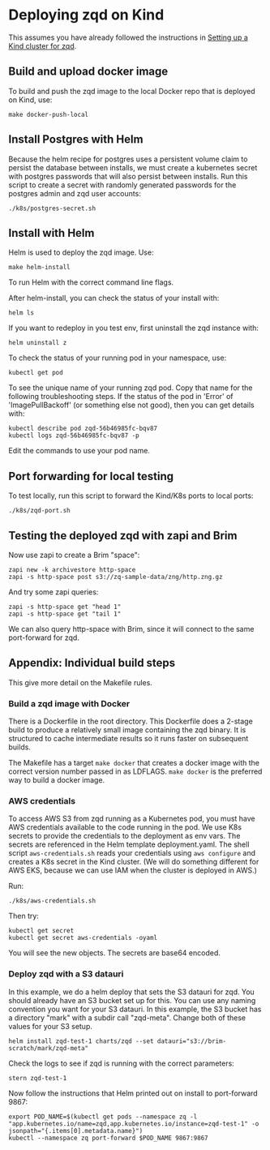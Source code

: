 # Deploying zqd on Kind

This assumes you have already followed the instructions in [Setting up a Kind cluster for zqd](kind-setup.md).

## Build and upload docker image
To build and push the zqd image to the local Docker repo that is deployed on Kind, use:
```
make docker-push-local
```

## Install Postgres with Helm

Because the helm recipe for postgres uses a persistent volume claim to persist
the database between installs, we must create a kubernetes secret with postgres
passwords that will also persist between installs. Run this script to create
a secret with randomly generated passwords for the postgres admin and zqd user
accounts:

```
./k8s/postgres-secret.sh
```

## Install with Helm
Helm is used to deploy the zqd image. Use:
```
make helm-install
```
To run Helm with the correct command line flags.

After helm-install, you can check the status of your install with:
```
helm ls
```
If you want to redeploy in you test env, first uninstall the zqd instance with:
```
helm uninstall z
```
To check the status of your running pod in your namespace, use:
```
kubectl get pod
```
To see the unique name of your running zqd pod. Copy that name for the following troubleshooting steps. If the status of the pod in 'Error' of 'ImagePullBackoff' (or something else not good), then you can get details with:
```
kubectl describe pod zqd-56b46985fc-bqv87
kubectl logs zqd-56b46985fc-bqv87 -p
```
Edit the commands to use your pod name.

## Port forwarding for local testing
To test locally, run this script to forward the Kind/K8s ports to local ports:
```
./k8s/zqd-port.sh
```

## Testing the deployed zqd with zapi and Brim
Now use zapi to create a Brim "space":
```
zapi new -k archivestore http-space
zapi -s http-space post s3://zq-sample-data/zng/http.zng.gz
```
And try some zapi queries:
```
zapi -s http-space get "head 1"
zapi -s http-space get "tail 1"
```

We can also query http-space with Brim, since it will connect to the same port-forward for zqd.

## Appendix: Individual build steps

This give more detail on the Makefile rules.

### Build a zqd image with Docker
There is a Dockerfile in the root directory. This Dockerfile does a 2-stage build to produce a relatively small image containing the zqd binary. It is structured to cache intermediate results so it runs faster on subsequent builds.

The Makefile has a target `make docker` that creates a docker image with the correct version number passed in as LDFLAGS. `make docker` is the preferred way to build a docker image.

### AWS credentials

To access AWS S3 from zqd running as a Kubernetes pod, you must have AWS credentials available to the code running in the pod. We use K8s secrets to provide the credentials to the deployment as env vars. The secrets are referenced in the Helm template deployment.yaml. The shell script `aws-credentials.sh` reads your credentials using `aws configure` and creates a K8s secret in the Kind cluster. (We will do something different for AWS EKS, because we can use IAM when the cluster is deployed in AWS.)

Run:
```
./k8s/aws-credentials.sh
```
Then try:
```
kubectl get secret
kubectl get secret aws-credentials -oyaml
```
You will see the new objects. The secrets are base64 encoded.

### Deploy zqd with a S3 datauri
In this example, we do a helm deploy that sets the S3 datauri for zqd. You should already have an S3 bucket set up for this. You can use any naming convention you want for your S3 datauri. In this example, the S3 bucket has a directory "mark" with a subdir call "zqd-meta". Change both of these values for your S3 setup. 
```
helm install zqd-test-1 charts/zqd --set datauri="s3://brim-scratch/mark/zqd-meta"
```
Check the logs to see if zqd is running with the correct parameters:
```
stern zqd-test-1
```
Now follow the instructions that Helm printed out on install to port-forward 9867:
```
export POD_NAME=$(kubectl get pods --namespace zq -l "app.kubernetes.io/name=zqd,app.kubernetes.io/instance=zqd-test-1" -o jsonpath="{.items[0].metadata.name}")
kubectl --namespace zq port-forward $POD_NAME 9867:9867
```

